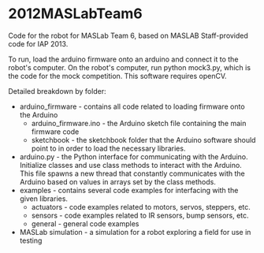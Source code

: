 2012MASLabTeam6
=================

Code for the robot for MASLab Team 6, based on MASLAB Staff-provided code for IAP 2013.

To run, load the arduino firmware onto an arduino and connect it to the robot's computer. On the robot's computer, run python mock3.py, which is the code for the mock competition. This software requires openCV.

Detailed breakdown by folder:
* arduino_firmware - contains all code related to loading firmware onto the Arduino
    * arduino_firmware.ino - the Arduino sketch file containing the main firmware code
    * sketchbook - the sketchbook folder that the Arduino software should point to in order to load the necessary libraries.
* arduino.py - the Python interface for communicating with the Arduino. Initialize classes and use class methods to interact with the Arduino. This file spawns a new thread that constantly communicates with the Arduino based on values in arrays set by the class methods.
* examples - contains several code examples for interfacing with the given libraries.
    * actuators - code examples related to motors, servos, steppers, etc.
    * sensors - code examples related to IR sensors, bump sensors, etc.
    * general - general code examples
* MASLab simulation - a simulation for a robot exploring a field for use in testing

